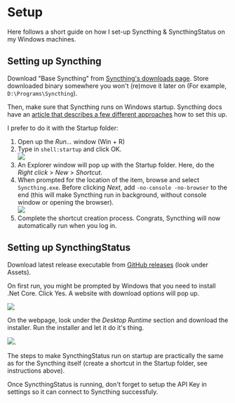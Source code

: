 # Setup

Here follows a short guide on how I set-up Syncthing & SyncthingStatus on my Windows machines.

## Setting up Syncthing

Download "Base Syncthing" from [Syncthing's downloads page](https://syncthing.net/downloads/). Store downloaded binary somewhere you won't (re)move it later on (For example, `D:\Programs\Syncthing`).

Then, make sure that Syncthing runs on Windows startup. Syncthing docs have an [article that describes a few different approaches](https://docs.syncthing.net/users/autostart.html#run-at-user-log-on-using-the-startup-folder) how to set this up.

I prefer to do it with the Startup folder:

1. Open up the *Run...* window (Win + R)
2. Type in `shell:startup` and click OK. <br> ![](https://raw.githubusercontent.com/mcebular/SyncthingStatus/master/img/run_shell_startup.png)
3. An Explorer window will pop up with the Startup folder. Here, do the *Right click* > *New* > *Shortcut*.
4. When prompted for the location of the item, browse and select `Syncthing.exe`. Before clicking *Next*, add `-no-console -no-browser` to the end (this will make Syncthing run in background, without console window or opening the browser). <br> ![](https://raw.githubusercontent.com/mcebular/SyncthingStatus/master/img/add_shortcut_1.png)
5. Complete the shortcut creation process. Congrats, Syncthing will now automatically run when you log in.

## Setting up SyncthingStatus

Download latest release executable from [GitHub releases](https://github.com/mcebular/SyncthingStatus/releases) (look under Assets).

On first run, you might be prompted by Windows that you need to install .Net Core. Click Yes. A website with download options will pop up.

![](https://raw.githubusercontent.com/mcebular/SyncthingStatus/master/img/net_core_prompt.png)

On the webpage, look under the *Desktop Runtime* section and download the installer. Run the installer and let it do it's thing.

![](https://raw.githubusercontent.com/mcebular/SyncthingStatus/master/img/net_core_download.png).

The steps to make SyncthingStatus run on startup are practically the same as for the Syncthing itself (create a shortcut in the Startup folder, see instructions above).

Once SyncthingStatus is running, don't forget to setup the API Key in settings so it can connect to Syncthing successfuly.

